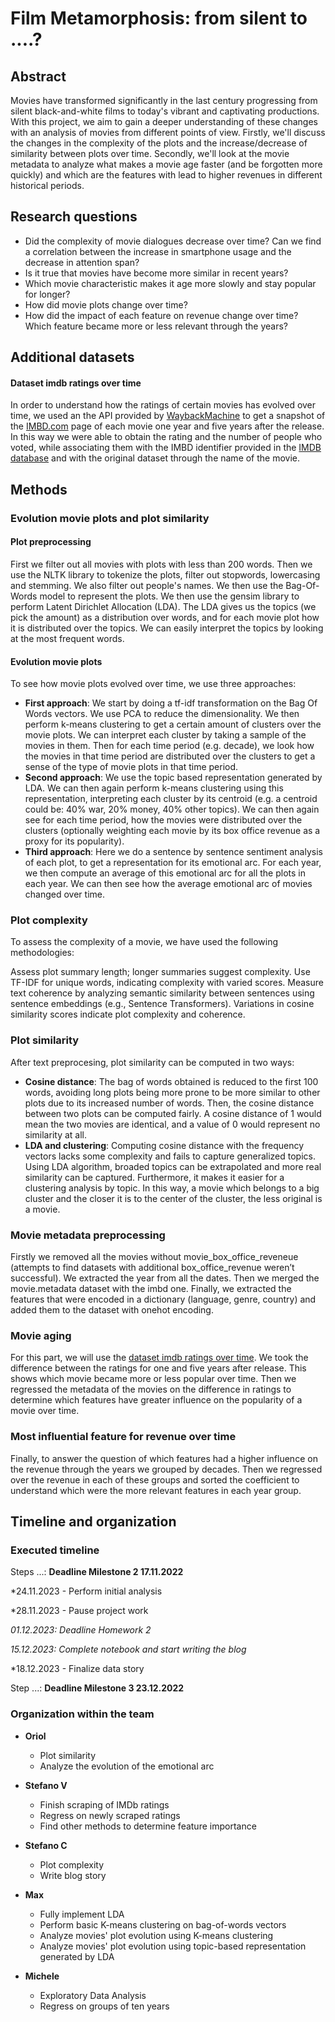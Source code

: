 # Film Metamorphosis: from silent to ....?

## Abstract

Movies have transformed significantly in the last century progressing from silent black-and-white films to today's vibrant and captivating productions. With this project, we aim to gain a deeper understanding of these changes with an analysis of movies from different points of view. Firstly, we'll discuss the changes in the complexity of the plots and the increase/decrease of similarity between plots over time. Secondly, we'll look at the movie metadata to analyze what makes a movie age faster (and be forgotten more quickly) and which are the features with lead to higher revenues in different historical periods. 

## Research questions

- Did the complexity of movie dialogues decrease over time? Can we find a correlation between the increase in smartphone usage and the decrease in attention span? 
- Is it true that movies have become more similar in recent years? 
- Which movie characteristic makes it age more slowly and stay popular for longer?
- How did movie plots change over time? 
- How did the impact of each feature on revenue change over time? Which feature became more or less relevant through the years? 


## Additional datasets

#### Dataset imdb ratings over time 

In order to understand how the ratings of certain movies has evolved over time, we used an the API provided by [WaybackMachine](https://archive.org/help/wayback_api.php) to get a snapshot of the [IMBD.com](https://www.imdb.com/) page of each movie one year and five years after the release. In this way we were able to obtain the rating and the number of people who voted, while associating them with the IMBD identifier provided in the [IMDB database](https://datasets.imdbws.com/title.basics.tsv.gz) and with the original dataset through the name of the movie.

## Methods

### Evolution movie plots and plot similarity
#### Plot preprocessing
First we filter out all movies with plots with less than 200 words. Then we use the NLTK library to tokenize the plots, filter out stopwords, lowercasing and stemming. We also filter out people's names. We then use the Bag-Of-Words model to represent the plots. We then use the gensim library to perform Latent Dirichlet Allocation (LDA). The LDA gives us the topics (we pick the amount) as a distribution over words, and for each movie plot how it is distributed over the topics. We can easily interpret the topics by looking at the most frequent words.

#### Evolution movie plots

To see how movie plots evolved over time, we use three approaches: 
- **First approach**: We start by doing a tf-idf transformation on the Bag Of Words vectors. We use PCA to reduce the dimensionality. We then perform k-means clustering to get a certain amount of clusters over the movie plots. We can interpret each cluster by taking a sample of the movies in them. Then for each time period (e.g. decade), we look how the movies in that time period are distributed over the clusters to get a sense of the type of movie plots in that time period.
- **Second approach**: We use the topic based representation generated by LDA. We can then again perform k-means clustering using this representation, interpreting each cluster by its centroid (e.g. a centroid could be: 40% war, 20% money, 40% other topics). We can then again see for each time period, how the movies were distributed over the clusters (optionally weighting each movie by its box office revenue as a proxy for its popularity).
- **Third approach**: Here we do a sentence by sentence sentiment analysis of each plot, to get a representation for its emotional arc. For each year, we then compute an average of this emotional arc for all the plots in each year. We can then see how the average emotional arc of movies changed over time.

### Plot complexity

To assess the complexity of a movie, we have used the following methodologies:

Assess plot summary length; longer summaries suggest complexity. Use TF-IDF for unique words, indicating complexity with varied scores. Measure text coherence by analyzing semantic similarity between sentences using sentence embeddings (e.g., Sentence Transformers). Variations in cosine similarity scores indicate plot complexity and coherence.


### Plot similarity
After text preprocesing, plot similarity can be computed in two ways:
- **Cosine distance**: The bag of words obtained is reduced to the first 100 words, avoiding long plots being more prone to be more similar to other plots due to its increased number of words. Then, the cosine distance between two plots can be computed fairly. A cosine distance of 1 would mean the two movies are identical, and a value of 0 would represent no similarity at all.
- **LDA and clustering**: Computing cosine distance with the frequency vectors lacks some complexity and fails to capture generalized topics. Using LDA algorithm, broaded topics can be extrapolated and more real similarity can be captured. Furthermore, it makes it easier for a clustering analysis by topic. In this way,  a movie which belongs to a big cluster and the closer it is to the center of the cluster, the less original is a movie.
 

### Movie metadata preprocessing

Firstly we removed all the movies without movie_box_office_reveneue (attempts to find datasets with additional box_office_revenue weren’t successful). We extracted the year from all the dates. Then we merged the movie.metadata dataset with the imbd one. Finally, we extracted the features that were encoded in a dictionary (language, genre, country) and added them to the dataset with onehot encoding. 

### Movie aging
For this part, we will use the [dataset imdb ratings over time](#Dataset-imdb-ratings-over-time). We took the difference between the ratings for one and five years after release. This shows which movie became more or less popular over time. Then we regressed the metadata of the movies on the difference in ratings to determine which features have greater influence on the popularity of a movie over time. 

### Most influential feature for revenue over time

Finally, to answer the question of which features had a higher influence on the revenue through the years we grouped by decades. Then we regressed over the revenue in each of these groups and sorted the coefficient to understand which were the more relevant features in each year group. 

## Timeline and organization

### Executed timeline

Steps ...: **Deadline Milestone 2 17.11.2022**

*24.11.2023  - Perform initial analysis

*28.11.2023 - Pause project work

*01.12.2023: Deadline Homework 2*

*15.12.2023: Complete notebook and start writing the blog*

*18.12.2023 - Finalize data story

Step ...: **Deadline Milestone 3 23.12.2022**

### Organization within the team
- **Oriol**
  - Plot similarity
  - Analyze the evolution of the emotional arc

- **Stefano V**
  - Finish scraping of IMDb ratings
  - Regress on newly scraped ratings
  - Find other methods to determine feature importance

- **Stefano C**
  - Plot complexity
  - Write blog story

- **Max**
  - Fully implement LDA
  - Perform basic K-means clustering on bag-of-words vectors
  - Analyze movies' plot evolution using K-means clustering
  - Analyze movies' plot evolution using topic-based representation generated by LDA

- **Michele**
  - Exploratory Data Analysis
  - Regress on groups of ten years


